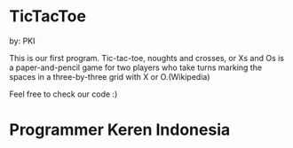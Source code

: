 # TicTacToe
by: PKI

This is our first program. 
Tic-tac-toe, noughts and crosses, or Xs and Os is a paper-and-pencil game for two players who take turns marking the spaces in a three-by-three grid with X or O.(Wikipedia)

Feel free to check our code :)

# Programmer Keren Indonesia
